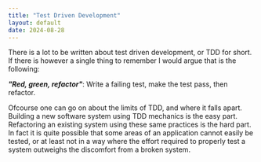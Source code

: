 ```yaml
---
title: "Test Driven Development"
layout: default
date: 2024-08-28
---
```


There is a lot to be written about test driven development, or TDD for short. If there is however a single thing to remember I would argue that is the following:

___"Red, green, refactor"___: Write a failing test, make the test pass, then refactor.

Ofcourse one can go on about the limits of TDD, and where it falls apart. Building a new software system using TDD mechanics is the easy part. Refactoring an existing system using these same practices is the hard part. In fact it is quite possible that some areas of an application cannot easily be tested, or at least not in a way where the effort required to properly test a system outweighs the discomfort from a broken system.
